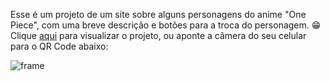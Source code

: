 Esse é um projeto de um site sobre alguns personagens do anime "One Piece", com uma breve descrição e botões para a troca do personagem. 😁 Clique <a href="https://gustavozad.github.io/projeto-one-piece/">aqui</a> para visualizar o projeto, ou aponte a câmera do seu celular para o QR Code abaixo: 

![frame](https://github.com/GustavoZad/projeto-one-piece/assets/109832524/eeefe108-0007-418d-9212-8ddff0812628)
